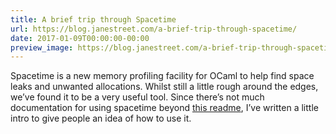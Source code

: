 ```yaml
---
title: A brief trip through Spacetime
url: https://blog.janestreet.com/a-brief-trip-through-spacetime/
date: 2017-01-09T00:00:00-00:00
preview_image: https://blog.janestreet.com/a-brief-trip-through-spacetime/spacetime.jpg
---
```


<p>Spacetime is a new memory profiling facility for OCaml to help find space leaks
and unwanted allocations. Whilst still a little rough around the edges, we’ve
found it to be a very useful tool. Since there’s not much documentation for
using spacetime beyond <a href="https://github.com/lpw25/prof_spacetime/blob/master/Readme.md">this
readme</a>, I’ve
written a little intro to give people an idea of how to use it.</p>
